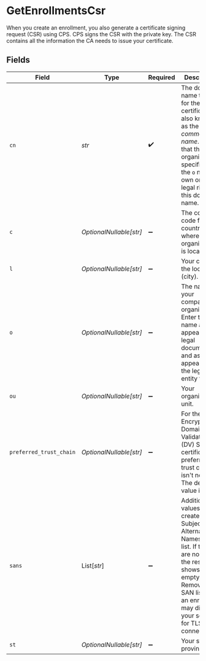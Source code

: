# GetEnrollmentsCsr

When you create an enrollment, you also generate a certificate signing request (CSR) using CPS. CPS signs the CSR with the private key. The CSR contains all the information the CA needs to issue your certificate.


## Fields

| Field                                                                                                                                                                                                                 | Type                                                                                                                                                                                                                  | Required                                                                                                                                                                                                              | Description                                                                                                                                                                                                           |
| --------------------------------------------------------------------------------------------------------------------------------------------------------------------------------------------------------------------- | --------------------------------------------------------------------------------------------------------------------------------------------------------------------------------------------------------------------- | --------------------------------------------------------------------------------------------------------------------------------------------------------------------------------------------------------------------- | --------------------------------------------------------------------------------------------------------------------------------------------------------------------------------------------------------------------- |
| `cn`                                                                                                                                                                                                                  | *str*                                                                                                                                                                                                                 | :heavy_check_mark:                                                                                                                                                                                                    | The domain name to use for the certificate, also known as the _common name_. Note that the organization specified as the `o` needs to own or have legal rights to this domain name.                                   |
| `c`                                                                                                                                                                                                                   | *OptionalNullable[str]*                                                                                                                                                                                               | :heavy_minus_sign:                                                                                                                                                                                                    | The country code for the country where your organization is located.                                                                                                                                                  |
| `l`                                                                                                                                                                                                                   | *OptionalNullable[str]*                                                                                                                                                                                               | :heavy_minus_sign:                                                                                                                                                                                                    | Your city in the locality (city).                                                                                                                                                                                     |
| `o`                                                                                                                                                                                                                   | *OptionalNullable[str]*                                                                                                                                                                                               | :heavy_minus_sign:                                                                                                                                                                                                    | The name of your company or organization. Enter the name as it appears in all legal documents and as it appears in the legal entity filing.                                                                           |
| `ou`                                                                                                                                                                                                                  | *OptionalNullable[str]*                                                                                                                                                                                               | :heavy_minus_sign:                                                                                                                                                                                                    | Your organizational unit.                                                                                                                                                                                             |
| `preferred_trust_chain`                                                                                                                                                                                               | *OptionalNullable[str]*                                                                                                                                                                                               | :heavy_minus_sign:                                                                                                                                                                                                    | For the Let's Encrypt Domain Validated (DV) SAN certificates, a preferred trust chain isn't needed. The default value is `null`.                                                                                      |
| `sans`                                                                                                                                                                                                                | List[*str*]                                                                                                                                                                                                           | :heavy_minus_sign:                                                                                                                                                                                                    | Additional `cn` values to create a Subject Alternative Names (SAN) list. If there are no SANs, the response shows an empty list. Removing a SAN list from an enrollment may disrupt your service for TLS connections. |
| `st`                                                                                                                                                                                                                  | *OptionalNullable[str]*                                                                                                                                                                                               | :heavy_minus_sign:                                                                                                                                                                                                    | Your state or province.                                                                                                                                                                                               |